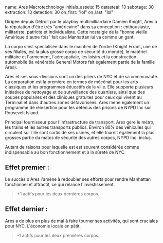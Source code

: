 name: Ares Macrotechnology
initials_assets: 15
datasteal: 10
sabotage: 30
extraction: 10
detection: 30
on_first: "lol"
on_last: "lol"

Dirigée depuis Détroit par le playboy multimilliardaire Damien Knight, Ares a la réputation d'être très "américaine" dans sa conception : enthousiaste, militariste, patriote et individualiste. Cette nostalgie de la "bonne vieille Amérique d'autre fois" fait que Manhattan lui va comme un gant.

La corpo s'est spécialisée dans le maintien de l'ordre (Knight Errant, une de ses filiales, est la plus grosse corpo de sécurité du monde), le matériel militaire et l'armement, l'aérospatiale, les loisirs et la construction automobile (la vénérable General Motors fait également partie de la famille Ares).

Ares et ses sous-divisions sont un des piliers de NYC et de sa communauté. La corporation est la première en termes de mécénat pour les arts classiques et les programmes éducatifs de la ville. Elle supporte plusieurs initiatives de nettoyage et de surveillance des quartiers, ainsi que des soupes populaires et des cliniques gratuites pour ceux qui vivent au Terminal et dans d'autres zones défavorisées. Ares mène également un programme de réinsertion pour les détenus des prisons de NYPD Inc sur Roosevelt Island.

Principal fournisseur pour l'infrastructure de transport, Ares gère le métro, les trains et les autres transports publics. Environ 80% des véhicules qui circulent sur l'île sont sortis de ses usines, et elle fournit également la plus grosses partie du matos de sécurité des autres corpos, NYPD Inc. inclus.

Autant de raisons pour laquelle est est souvent considérée comme indispensable au bon fonctionnement et à la sûreté de NYC.

## Effet premier :
Le succès d'Ares l'amène à redoubler ses efforts pour rendre Manhattan fonctionnel et attractif, ce qui relance l'investissement.

>+1 actifs pour les deux dernières corpos.

## Effet dernier :
Ares a de plus en plus de mal à faire tourner ses activités, qui sont cruciales pour NYC. L'économie locale en pâtit.

>-1 actifs pour les deux premières corpos.
